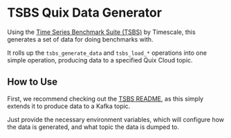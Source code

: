 # TSBS Quix Data Generator

Using the [Time Series Benchmark Suite (TSBS)](https://github.com/timescale/tsbs) by Timescale, 
this generates a set of data for doing benchmarks with.

It rolls up the `tsbs_generate_data` and `tsbs_load_*` operations into one simple 
operation, producing data to a specified Quix Cloud topic.

## How to Use

First, we recommend checking out the [TSBS README](https://github.com/timescale/tsbs), 
as this simply extends it to produce data to a Kafka topic.

Just provide the necessary environment variables, which will 
configure how the data is generated, and what topic the data is dumped to.






